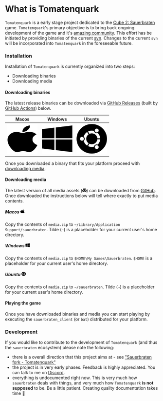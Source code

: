 # What is Tomatenquark

`Tomatenquark` is a early stage project dedicated to the [Cube 2: Sauerbraten](http://sauerbraten.org/) game. `Tomatenquark`'s primary objective is to bring back ongoing development of the game and it's [amazing community](http://sauerworld.org/). This effort has be initiated by providing binaries of the current [svn](https://svn.code.sf.net/p/sauerbraten/code). Changes to the current `svn` will be incorporated into `Tomatenquark` in the foreseeable future.

### Installation

Installation of `Tomatenquark` is currently organized into two steps:

- Downloading binaries
- Downloading media

#### Downloading binaries 

The latest release binaries can be downloaded via [GitHub Releases](https://github.com/Tomatenquark/code/releases) (built by [GitHub Actions](https://github.com/features/actions)) below.

| Macos | Windows | Ubuntu |
| :---: | :-----: | :----: |
| [<img src="./images/apple-brands.svg" height="100" width="100" alt="Macos"/>](https://github.com/Tomatenquark/code/releases/latest/download/sauerbraten_macos.zip) | [<img src="./images/windows-brands.svg" height="100" width="100" alt="Windows"/>](https://github.com/Tomatenquark/code/releases/latest/download/sauerbraten_windows.zip) | [<img src="./images/ubuntu-brands.svg" height="100" width="100" alt="Ubuntu"/>](https://github.com/Tomatenquark/code/releases/latest/download/sauerbraten_ubuntu.zip) |

Once you downloaded a binary that fits your platform proceed with [downloading media](#downloading-media).

#### Downloading media

The latest version of all media assets (<img src="./images/cubes-solid.svg" height="14em" width="14em">) can be downloaded from [GitHub](https://github.com/Tomatenquark/media/archive/master.zip). Once downloaded the instructions below will tell where exactly to put media contents.

##### Macos <img src="./images/apple-brands.svg" height="14em" width="14em">

Copy the contents of `media.zip` to `~/Library/Application Support/sauerbraten`. Tilde (`~`) is a placeholder for your current user's home directory.

##### Windows <img src="./images/windows-brands.svg" height="14em" width="14em">

Copy the contents of `media.zip` to `$HOME\My Games\Sauerbraten`. `$HOME` is a placeholder for your current user's home directory.

##### Ubuntu <img src="./images/ubuntu-brands.svg" height="14em" width="14em">

Copy the contents of `media.zip` to `~/sauerbraten`. Tilde (`~`) is a placeholder for your current user's home directory.

#### Playing the game

Once you have downloaded binaries and media you can start playing by executing the `sauerbraten_client` (or `bat`) distributed for your platform.

### Development

If you would like to contribute to the development of `Tomatenquark` (and thus the `sauerbraten` ecosystem) please note the following:

- there is a overall direction that this project aims at - see ["Sauerbraten fork - Tomatenquark"](https://hackmd.io/@VEZp3E0FRz-R7QeOzCh6zg/SkC5zPeGU)
- the project is in very early phases. Feedback is highly appreciated. You can talk to me on [Discord](https://discord.gg/012c19bkwljlWsh3y).
- everything is undocumented right now. This is very much how `sauerbraten` deals with things, and very much how `Tomatenquark` **is not supposed** to be. Be a little patient. Creating quality documentation takes time 🍷
